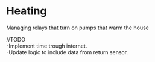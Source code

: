 # Heating
Managing relays that turn on pumps that warm the house

//TODO<br>
-Implement time trough internet.<br>
-Update logic to include data from return sensor.<br>

